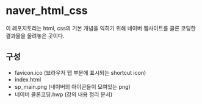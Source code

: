 # naver_html_css
이 레포지토리는 html, css의 기본 개념을 익히기 위해 네이버 웹사이트를 클론 코딩한 결과물을 올려놓은 곳이다.

## 구성
- favicon.ico (브라우저 탭 부분에 표시되는 shortcut icon)
- index.html
- sp_main.png (네이버의 아이콘들이 모여있는 png)
- 네이버 클론코딩.hwp (강의 내용 정리 문서)
